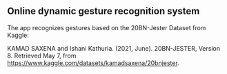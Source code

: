 ## Online dynamic gesture recognition system
The app recognizes gestures based on the 20BN-Jester Dataset from Kaggle:

KAMAD SAXENA and Ishani Kathuria. (2021, June). 
20BN-JESTER, Version 8. 
Retrieved May 7, from https://www.kaggle.com/datasets/kamadsaxena/20bnjester.
